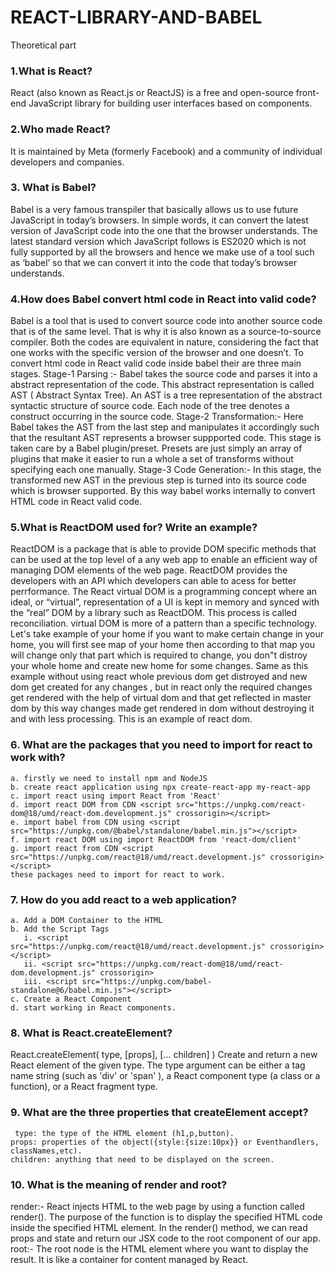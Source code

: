 # REACT-LIBRARY-AND-BABEL
Theoretical part
### 1.What is React?
React (also known as React.js or ReactJS) is a free and open-source front-end JavaScript library for building user interfaces based on components.

### 2.Who made React?
 It is maintained by Meta (formerly Facebook) and a community of individual developers and companies.

 ### 3. What is Babel?
 Babel is a very famous transpiler that basically allows us to use future JavaScript in today’s browsers. In simple words, it can convert the latest version of JavaScript code into the one that the browser understands. The latest standard version which JavaScript follows is ES2020 which is not fully supported by all the browsers and hence we make use of a tool such as ‘babel’ so that we can convert it into the code that today’s browser understands.

 ### 4.How does Babel convert html code in React into valid code?
  Babel is a tool that is used to convert source code into another source code that is of the same level. That is why it is also known as a source-to-source compiler. Both the codes are equivalent in nature, considering the fact that one works with the specific version of the browser and one doesn’t.
To convert html code in React valid code inside babel their are three main stages. 
Stage-1 Parsing :- Babel takes the source code and parses it into a abstract representation of the code. This abstract representation is called AST ( Abstract Syntax Tree). An AST is a tree representation of the abstract syntactic structure of source code. Each node of the tree denotes a construct occurring in the source code.
Stage-2 Transformation:- Here Babel takes the AST from the last step and manipulates it accordingly such that the resultant AST represents a browser suppported code. This stage is taken care by a Babel plugin/preset. Presets are just simply an array of plugins that make it easier to run a whole a set of transforms without specifying each one manually.
Stage-3 Code Generation:- In this stage, the transformed new AST in the previous step is turned into its source code which is browser supported. By this way babel works internally to convert HTML code in React valid code.
### 5.What is ReactDOM used for? Write an example?
ReactDOM is a package that is able to provide DOM specific methods that can be used at the top level of a any web app to enable an efficient way of managing DOM elements of the web page. ReactDOM provides the developers with an API which developers can able to acess for better perrformance. The React virtual DOM is a programming concept where an ideal, or “virtual”, representation of a UI is kept in memory and synced with the “real” DOM by a library such as ReactDOM. This process is called reconciliation. virtual DOM is more of a pattern than a specific technology. Let's take example of your home if you want to make certain change in your home, you will first see map of your home then according to that map you will change only that part which is required to change, you don"t distroy your whole home and create new home for some changes. Same as this example without using react whole previous dom get distroyed and new dom get created for any changes , but in react only the required changes get rendered with the help of virtual dom and that get reflected in master dom by this way changes made get rendered in dom without destroying it and with less processing. This is an example of react dom.
### 6. What are the packages that you need to import for react to work with?
 	a. firstly we need to install npm and NodeJS
    b. create react application using npx create-react-app my-react-app
    c. import react using import React from 'React'
    d. import react DOM from CDN <script src="https://unpkg.com/react-dom@18/umd/react-dom.development.js" crossorigin></script>
    e. import babel from CDN using <script src="https://unpkg.com/@babel/standalone/babel.min.js"></script>
    f. import react DOM using import ReactDOM from 'react-dom/client'
    g. import react from CDN <script src="https://unpkg.com/react@18/umd/react.development.js" crossorigin></script>
    these packages need to import for react to work.
 ### 7. How do you add react to a web application?
  	a. Add a DOM Container to the HTML
    b. Add the Script Tags
       i. <script src="https://unpkg.com/react@18/umd/react.development.js" crossorigin></script>
       ii. <script src="https://unpkg.com/react-dom@18/umd/react-dom.development.js" crossorigin>
       iii. <script src="https://unpkg.com/babel-standalone@6/babel.min.js"></script>
    c. Create a React Component
    d. start working in React components.
	
### 8. What is React.createElement?
React.createElement( type, [props], [... children] ) Create and return a new React element of the given type. The type argument can be either a tag name string (such as 'div' or 'span' ), a React component type (a class or a function), or a React fragment type.
### 9.  What are the three properties that createElement accept?
	 type: the type of the HTML element (h1,p,button).
    props: properties of the object({style:{size:10px}} or Eventhandlers, classNames,etc).
    children: anything that need to be displayed on the screen.
### 10.	What is the meaning of render and root?
 render:- React injects HTML to the web page by using a function called render(). The purpose of the function is to display the specified HTML code inside the specified HTML element. In the render() method, we can read props and state and return our JSX code to the root component of our app.
  root:- The root node is the HTML element where you want to display the result. It is like a container for content managed by React.
